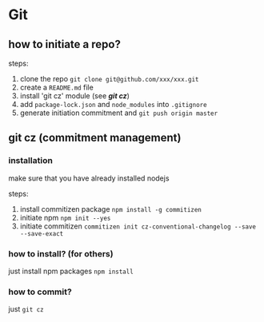 # Git

## how to initiate a repo?

steps:
1) clone the repo `git clone git@github.com/xxx/xxx.git`
2) create a `README.md` file
3) install 'git cz' module (see ***git cz***)
4) add `package-lock.json` and `node_modules` into `.gitignore`
5) generate initiation commitment and `git push origin master`

## git cz (commitment management)

### installation

make sure that you have already installed nodejs

steps: 
1) install commitizen package `npm install -g commitizen`
2) initiate npm `npm init --yes`
3) initiate commitizen `commitizen init cz-conventional-changelog --save --save-exact`

### how to install? (for others)

just install npm packages `npm install`

### how to commit?

just `git cz`
